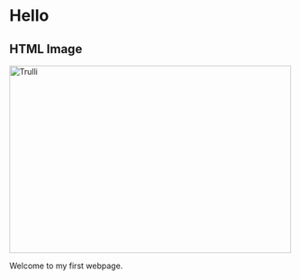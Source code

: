 <!DOCTYPE html>
<html>
  <head><title> First Web Page </title></head>
  <body>
    <h1>Hello</h1>
    <h2>HTML Image</h2>
<img src="https://media.newyorker.com/photos/59095bb86552fa0be682d9d0/master/pass/Monkey-Selfie.jpg" alt="Trulli" width="500" height="333">
    <p>
      Welcome to my first webpage.
    </p>
  </body>
</html>

